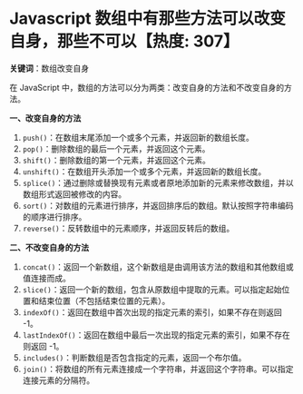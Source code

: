 # Javascript 数组中有那些方法可以改变自身，那些不可以【热度: 307】

**关键词**：数组改变自身

在 JavaScript 中，数组的方法可以分为两类：改变自身的方法和不改变自身的方法。

**一、改变自身的方法**

1. `push()`：在数组末尾添加一个或多个元素，并返回新的数组长度。
2. `pop()`：删除数组的最后一个元素，并返回这个元素。
3. `shift()`：删除数组的第一个元素，并返回这个元素。
4. `unshift()`：在数组开头添加一个或多个元素，并返回新的数组长度。
5. `splice()`：通过删除或替换现有元素或者原地添加新的元素来修改数组，并以数组形式返回被修改的内容。
6. `sort()`：对数组的元素进行排序，并返回排序后的数组。默认按照字符串编码的顺序进行排序。
7. `reverse()`：反转数组中的元素顺序，并返回反转后的数组。

**二、不改变自身的方法**

1. `concat()`：返回一个新数组，这个新数组是由调用该方法的数组和其他数组或值连接而成。
2. `slice()`：返回一个新的数组，包含从原数组中提取的元素。可以指定起始位置和结束位置（不包括结束位置的元素）。
3. `indexOf()`：返回在数组中首次出现的指定元素的索引，如果不存在则返回 -1。
4. `lastIndexOf()`：返回在数组中最后一次出现的指定元素的索引，如果不存在则返回 -1。
5. `includes()`：判断数组是否包含指定的元素，返回一个布尔值。
6. `join()`：将数组的所有元素连接成一个字符串，并返回这个字符串。可以指定连接元素的分隔符。